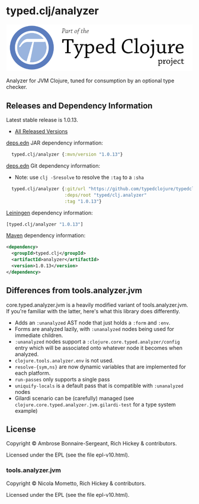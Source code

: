 # typed.clj/analyzer

<a href='https://typedclojure.org'><img src='images/part-of-typed-clojure-project.png'></a>

Analyzer for JVM Clojure, tuned for consumption by an optional type checker.

## Releases and Dependency Information

Latest stable release is 1.0.13.

* [All Released Versions](https://clojars.org/typed.clj/analyzer)

[deps.edn](https://clojure.org/reference/deps_and_cli) JAR dependency information:

```clj
  typed.clj/analyzer {:mvn/version "1.0.13"}
```

[deps.edn](https://clojure.org/reference/deps_and_cli) Git dependency information:

- Note: use `clj -Sresolve` to resolve the `:tag` to a `:sha`

```clj
  typed.clj/analyzer {:git/url "https://github.com/typedclojure/typedclojure"
                      :deps/root "typed/clj.analyzer"
                      :tag "1.0.13"}
```

[Leiningen](https://github.com/technomancy/leiningen) dependency information:

```clojure
[typed.clj/analyzer "1.0.13"]
```

[Maven](https://maven.apache.org/) dependency information:

```XML
<dependency>
  <groupId>typed.clj</groupId>
  <artifactId>analyzer</artifactId>
  <version>1.0.13</version>
</dependency>
```

## Differences from tools.analyzer.jvm

core.typed.analyzer.jvm is a heavily modified variant of tools.analyzer.jvm.
If you're familiar with the latter, here's what this library does differently.

- Adds an `:unanalyzed` AST node that just holds a `:form` and `:env`.
- Forms are analyzed lazily, with `:unanalyzed` nodes being used for immediate children.
- `:unanalyzed` nodes support a `:clojure.core.typed.analyzer/config` entry which will be associated
  onto whatever node it becomes when analyzed.
- `clojure.tools.analyzer.env` is not used.
- `resolve-{sym,ns}` are now dynamic variables that are implemented for each platform.
- `run-passes` only supports a single pass
- `uniquify-locals` is a default pass that is compatible with `:unanalyzed` nodes
- Gilardi scenario can be (carefully) managed (see `clojure.core.typed.analyzer.jvm.gilardi-test` for a type system example)

## License

Copyright © Ambrose Bonnaire-Sergeant, Rich Hickey & contributors.

Licensed under the EPL (see the file epl-v10.html).

### tools.analyzer.jvm

Copyright © Nicola Mometto, Rich Hickey & contributors.

Licensed under the EPL (see the file epl-v10.html).
